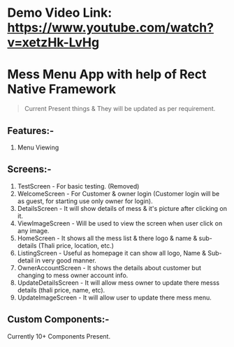 # Demo Video Link: https://www.youtube.com/watch?v=xetzHk-LvHg

# Mess Menu App with help of Rect Native Framework

> Current Present things & They will be updated as per requirement.

## Features:-

1. Menu Viewing

## Screens:-

1. TestScreen - For basic testing. (Removed)
2. WelcomeScreen - For Customer & owner login (Customer login will be as guest, for starting use only owner for login).
3. DetailsScreen - It will show details of mess & it's picture after clicking on it.
4. ViewImageScreen - Will be used to view the screen when user click on any image.
5. HomeScreen - It shows all the mess list & there logo & name & sub-details (Thali price, location, etc.)
6. ListingScreen - Useful as homepage it can show all logo, Name & Sub-detail in very good manner.
7. OwnerAccountScreen - It shows the details about customer but changing to mess owner account info.
8. UpdateDetailsScreen - It will allow mess owner to update there messs details (thali price, name, etc).
9. UpdateImageScreen - It will allow user to update there mess menu.

## Custom Components:-

Currently 10+ Components Present.

